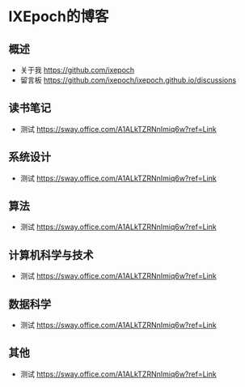 # IXEpoch的博客


## 概述

- 关于我 https://github.com/ixepoch
- 留言板 https://github.com/ixepoch/ixepoch.github.io/discussions

## 读书笔记
- 测试 https://sway.office.com/A1ALkTZRNnImiq6w?ref=Link 

## 系统设计
- 测试 https://sway.office.com/A1ALkTZRNnImiq6w?ref=Link 

## 算法
- 测试 https://sway.office.com/A1ALkTZRNnImiq6w?ref=Link 

## 计算机科学与技术
- 测试 https://sway.office.com/A1ALkTZRNnImiq6w?ref=Link 

## 数据科学
- 测试 https://sway.office.com/A1ALkTZRNnImiq6w?ref=Link 

## 其他  
- 测试 https://sway.office.com/A1ALkTZRNnImiq6w?ref=Link 
